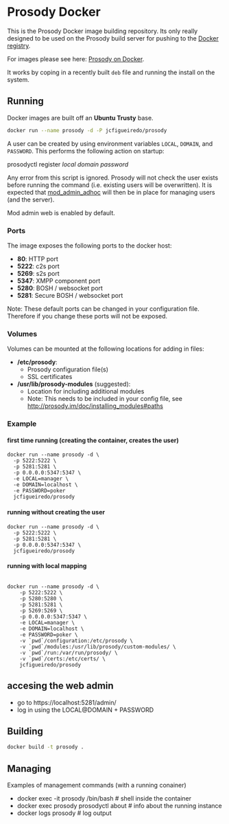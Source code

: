# Prosody Docker

This is the Prosody Docker image building repository. Its only really designed to be used on the Prosody build server for pushing to the [Docker registry](https://registry.hub.docker.com).

For images please see here: [Prosody on Docker](https://registry.hub.docker.com/u/jcfigueiredo/prosody/).

It works by coping in a recently built `deb` file and running the install on the system.

## Running

Docker images are built off an __Ubuntu Trusty__ base.

```bash
docker run --name prosody -d -P jcfigueiredo/prosody
```

A user can be created by using environment variables `LOCAL`, `DOMAIN`, and `PASSWORD`. This performs the following action on startup:

  prosodyctl register *local* *domain* *password*

Any error from this script is ignored. Prosody will not check the user exists before running the command (i.e. existing users will be overwritten). It is expected that [mod_admin_adhoc](http://prosody.im/doc/modules/mod_admin_adhoc) will then be in place for managing users (and the server).

Mod admin web is enabled by default.

### Ports

The image exposes the following ports to the docker host:

* __80__: HTTP port
* __5222__: c2s port
* __5269__: s2s port
* __5347__: XMPP component port
* __5280__: BOSH / websocket port
* __5281__: Secure BOSH / websocket port

Note: These default ports can be changed in your configuration file. Therefore if you change these ports will not be exposed.

### Volumes

Volumes can be mounted at the following locations for adding in files:

* __/etc/prosody__:
  * Prosody configuration file(s)
  * SSL certificates
* __/usr/lib/prosody-modules__ (suggested):
  * Location for including additional modules
  * Note: This needs to be included in your config file, see http://prosody.im/doc/installing_modules#paths

### Example

#### first time running (creating the container, creates the user)
```
docker run --name prosody -d \
  -p 5222:5222 \
  -p 5281:5281 \
  -p 0.0.0.0:5347:5347 \
  -e LOCAL=manager \
  -e DOMAIN=localhost \
  -e PASSWORD=poker 
  jcfigueiredo/prosody

```

#### running without creating the user
```
docker run --name prosody -d \
  -p 5222:5222 \
  -p 5281:5281 \
  -p 0.0.0.0:5347:5347 \
  jcfigueiredo/prosody

```

#### running with local mapping 
```

docker run --name prosody -d \
    -p 5222:5222 \
    -p 5280:5280 \
    -p 5281:5281 \
    -p 5269:5269 \
    -p 0.0.0.0:5347:5347 \
    -e LOCAL=manager \
    -e DOMAIN=localhost \
    -e PASSWORD=poker \
    -v `pwd`/configuration:/etc/prosody \
    -v `pwd`/modules:/usr/lib/prosody/custom-modules/ \
    -v `pwd`/run:/var/run/prosody/ \
    -v `pwd`/certs:/etc/certs/ \
    jcfigueiredo/prosody

```

## accesing the web admin

* go to https://localhost:5281/admin/
* log in using the LOCAL@DOMAIN + PASSWORD 

## Building

```bash
docker build -t prosody .
```

## Managing

Examples of management commands (with a running conainer)

* docker exec -it prosody /bin/bash # shell inside the container
* docker exec prosody prosodyctl about # info about the running instance
* docker logs prosody # log output

